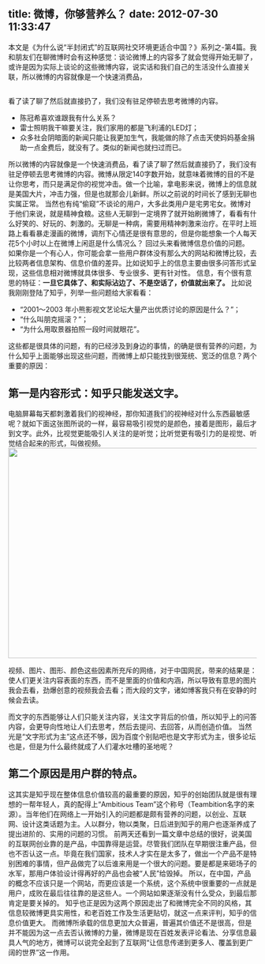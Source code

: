 title: 微博，你够营养么？
date: 2012-07-30 11:33:47
---

本文是《为什么说“半封闭式”的互联网社交环境更适合中国？》系列之-第4篇。我和朋友们在聊微博时会有这种感觉：谈论微博上的内容多了就会觉得开始无聊了，或许是因为实际上谈论的这些微博内容，说实话和我们自己的生活没什么直接关联，所以微博的内容就像是一个快速消费品，
##
看了读了聊了然后就直接扔了，我们没有驻足停顿去思考微博的内容。 <ul> 	<li>陈冠希喜欢谁跟我有什么关系？</li> 	<li>雷士照明我干嘛要关注，我们家用的都是飞利浦的LED灯；</li> 	<li>众多社会阴暗面的新闻只能让我更加生气，我能做的除了点击天使妈妈基金捐助一点金费后，就没有了。类似的新闻也就扫过而已。</li> </ul> 所以微博的内容就像是一个快速消费品，看了读了聊了然后就直接扔了，我们没有驻足停顿去思考微博的内容。微博从限定140字数开始，就意味着微博的目的不是让你思考，而只是满足你的视觉冲击。做一个比喻，拿电影来说，微博上的信息就是美国大片，冲击力强，但是也就那会儿新鲜。所以之前说的时间长了感到无聊也实属正常。  当然也有纯“偷窥”不谈论的用户，大多此类用户是宅男宅女。微博对于他们来说，就是精神食粮。这些人无聊到一定境界了就开始刷微博了，看看有什么好笑的、好玩的、刺激的。无聊是一种病，需要用精神刺激来治疗。在平时上班路上看看暴走漫画的微博，调剂下心情还是很有意思的，但是你能想象一个人每天花5个小时以上在微博上闲逛是什么情况么？  回过头来看微博信息价值的问题。  如果你是一个有心人，你可能会拿一些用户群体没有那么大的网站和微博比较，去比较两者信息架构、信息价值的差异。比如说知乎上的信息主要由很多问答形式呈现，这些信息相对微博就具体很多、专业很多、更有针对性。  信息，有个很有意思的特征：<strong>一旦它具体了、和实际沾边了、不是空话了，价值就出来了。</strong>  比如说我刚刚登陆了知乎，列举一些问题给大家看看： <ul> 	<li>“2001～2003 年小熊影视文艺论坛大量产出优质讨论的原因是什么？”；</li> 	<li>“什么叫朋克摇滚？”；</li> 	<li>“为什么用取景器拍照一段时间就眼花”。</li> </ul> 这些都是很具体的问题，有的已经涉及到身边的事情，的确是很有营养的问题，为什么知乎上面能够出现这些问题，而微博上却只能找到很笼统、宽泛的信息？两个重要的原因： <h2><strong>第一是内容形式：知乎只能发送文字。</strong></h2> 电脑屏幕每天都刺激着我们的视神经，那你知道我们的视神经对什么东西最敏感呢？就如下面这张图所说的一样，最容易吸引视觉的是颜色，接着是图形，最后才到文字。此外，比视觉更能吸引人关注的是听觉；比听觉更有吸引力的是视觉、听觉结合起来的形式，叫做视频。 <div>
<img title="人们总是先对色彩鲜艳的东西敏感，其次是图形，最后才是文字。" src="http://www.teambition.com/download/51596d04e8cf147e7e833cb2" alt="" width="576" height="426" />
<p style="text-align: left;">视频、图片、图形、颜色这些因素所充斥的网络，对于中国网民，带来的结果是：使人们更关注内容表面的东西，而不是里面的价值和内涵，所以导致有意思的图片我会去看，劲爆创意的视频我会去看；而大段的文字，诸如博客我只有在安静的时候会去读。</p>  </div> 而文字的东西能够让人们只能关注内容，关注文字背后的价值，所以知乎上的问答内容，会更导向性地让人们去思考，然后去提问、去回答，从而创造价值。  当然光是“文字形式为主”这点还不够，因为百度个别贴吧也是文字形式为主，很多论坛也是，但是为什么最终就成了人们灌水吐槽的圣地呢？ <h2><strong>第二个原因是用户群的特点。</strong></h2> 这其实是知乎现在整体信息价值较高的最重要的原因，知乎的创始团队就是很有理想的一帮年轻人，真的配得上“Ambitious Team”这个称号（Teambition名字的来源）。当年他们在网络上一开始引入的问题都是颇有营养的问题，以创业、互联网、设计这类话题为主。人以群分，物以类聚，日后进到知乎的用户也逐渐养成了提出进阶的、实用的问题的习惯。  前两天还看到一篇文章中总结的很好，说美国的互联网创业靠的是产品，中国靠得是运营。尽管我们团队在早期很注重产品，但也不否认这一点。毕竟在我们国家，技术人才实在是太多了，做出一个产品不是特别困难的事情，但产品做完了以后谁来用是一个很大的问题。要是都是来砸场子的水军，那用户体验设计得再好的产品也会被“人民”给毁掉。  所以，在中国，产品的概念不应该只是一个网站，而更应该是一个系统，这个系统中很重要的一点就是用户，成败在最后往往靠的是这些人。一个网站如果逐渐没有什么受众，到最后那肯定是要关掉的。  知乎也正是因为这两个原因走出了和微博完全不同的风格，其信息较微博更具实用性，和老百姓工作及生活更贴切，就这一点来评判，知乎的信息价值更大。  而微博所承载的信息更加大众普遍，普遍其价值还不是很高，但是并不能因为这一点去否认微博的力量，微博是现在百姓发表评论看法、分享信息最具人气的地方，微博可以说完全起到了互联网“让信息传递到更多人、覆盖到更广阔的世界”这一作用。